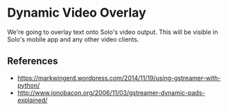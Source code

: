 # Dynamic Video Overlay

We're going to overlay text onto Solo's video output. This will be visible in Solo's mobile app and any other video clients.

## References

* <https://markwingerd.wordpress.com/2014/11/19/using-gstreamer-with-python/>
* <http://www.jonobacon.org/2006/11/03/gstreamer-dynamic-pads-explained/>
